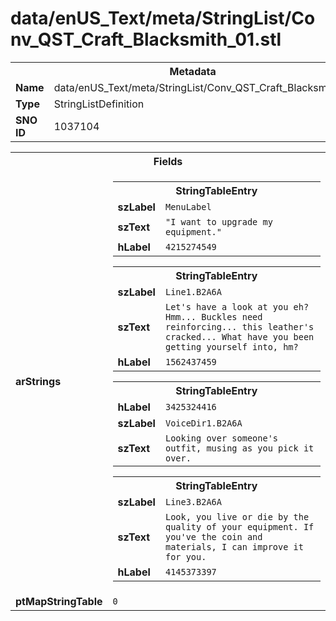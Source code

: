 <h1>data/enUS_Text/meta/StringList/Conv_QST_Craft_Blacksmith_01.stl</h1><table><tr><th colspan="100%">Metadata</th></tr><tr><td><b>Name</b></td><td>data/enUS_Text/meta/StringList/Conv_QST_Craft_Blacksmith_01.stl</td></tr><tr><td><b>Type</b></td><td>StringListDefinition</td></tr><tr><td><b>SNO ID</b></td><td>1037104</td></tr></table>

<table><tr><th colspan="100%">Fields</th></tr><tr><td><b>arStrings</b></td><td><table><tr><th colspan="100%">StringTableEntry</th></tr><tr><td><b>szLabel</b></td><td><code>MenuLabel</code></td></tr><tr><td><b>szText</b></td><td><code>"I want to upgrade my equipment."</code></td></tr><tr><td><b>hLabel</b></td><td><code>4215274549</code></td></tr></table>


<table><tr><th colspan="100%">StringTableEntry</th></tr><tr><td><b>szLabel</b></td><td><code>Line1.B2A6A</code></td></tr><tr><td><b>szText</b></td><td><code>Let's have a look at you eh? Hmm... Buckles need reinforcing... this leather's cracked... What have you been getting yourself into, hm?</code></td></tr><tr><td><b>hLabel</b></td><td><code>1562437459</code></td></tr></table>


<table><tr><th colspan="100%">StringTableEntry</th></tr><tr><td><b>hLabel</b></td><td><code>3425324416</code></td></tr><tr><td><b>szLabel</b></td><td><code>VoiceDir1.B2A6A</code></td></tr><tr><td><b>szText</b></td><td><code>Looking over someone's outfit, musing as you pick it over.</code></td></tr></table>


<table><tr><th colspan="100%">StringTableEntry</th></tr><tr><td><b>szLabel</b></td><td><code>Line3.B2A6A</code></td></tr><tr><td><b>szText</b></td><td><code>Look, you live or die by the quality of your equipment. If you've the coin and materials, I can improve it for you.</code></td></tr><tr><td><b>hLabel</b></td><td><code>4145373397</code></td></tr></table>


</td></tr><tr><td><b>ptMapStringTable</b></td><td><code>0</code></td></tr></table>

